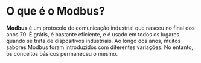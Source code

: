 # **O que é o Modbus?**

**Modbus** é um protocolo de comunicação industrial que nasceu no final dos anos 70. É grátis, é bastante eficiente, e é usado em todos os lugares quando se trata de dispositivos industriais. Ao longo dos anos, muitos sabores Modbus foram introduzidos com diferentes variações. No entanto, os conceitos básicos permaneceu o mesmo.